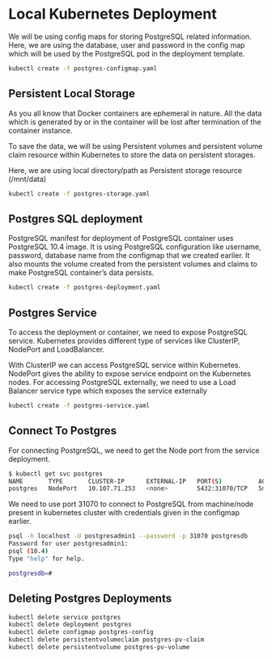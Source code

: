 # Local Kubernetes Deployment

We will be using config maps for storing PostgreSQL related information. Here, we are using the database, user and password in the config map which will be used by the PostgreSQL pod in the deployment template.

```bash
kubectl create -f postgres-configmap.yaml
```

## Persistent Local Storage
As you all know that Docker containers are ephemeral in nature. All the data which is generated by or in the container will be lost after termination of the container instance.

To save the data, we will be using Persistent volumes and persistent volume claim resource within Kubernetes to store the data on persistent storages.

Here, we are using local directory/path as Persistent storage resource (/mnt/data)

```bash
kubectl create -f postgres-storage.yaml
```

## Postgres SQL deployment
PostgreSQL manifest for deployment of PostgreSQL container uses PostgreSQL 10.4 image. It is using PostgreSQL configuration like username, password, database name from the configmap that we created earlier. It also mounts the volume created from the persistent volumes and claims to make PostgreSQL container’s data persists.

```bash
kubectl create -f postgres-deployment.yaml
```

## Postgres Service
To access the deployment or container, we need to expose PostgreSQL service. Kubernetes provides different type of services like ClusterIP, NodePort and LoadBalancer.

With ClusterIP we can access PostgreSQL service within Kubernetes. NodePort gives the ability to expose service endpoint on the Kubernetes nodes. For accessing PostgreSQL externally, we need to use a Load Balancer service type which exposes the service externally

```bash
kubectl create -f postgres-service.yaml
```

## Connect To Postgres
For connecting PostgreSQL, we need to get the Node port from the service deployment.
```bash
$ kubectl get svc postgres
NAME       TYPE       CLUSTER-IP      EXTERNAL-IP   PORT(S)          AGE
postgres   NodePort   10.107.71.253   <none>        5432:31070/TCP   5m
```

We need to use port 31070 to connect to PostgreSQL from machine/node present in kubernetes cluster with credentials given in the configmap earlier.

```bash
psql -h localhost -U postgresadmin1 --password -p 31070 postgresdb
Password for user postgresadmin1:
psql (10.4)
Type "help" for help.

postgresdb=#
```

## Deleting Postgres Deployments
```bash
kubectl delete service postgres
kubectl delete deployment postgres
kubectl delete configmap postgres-config
kubectl delete persistentvolumeclaim postgres-pv-claim
kubectl delete persistentvolume postgres-pv-volume
```
